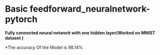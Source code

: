 # Basic feedforward_neuralnetwork-pytorch

**Fully connected neural network with one hidden layer(Worked on MNIST dataset )**


*The accuracy Of the Model is 98.14%
